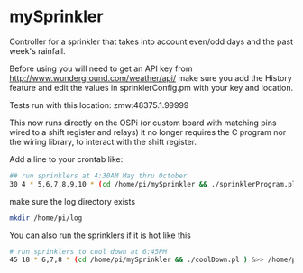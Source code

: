 mySprinkler
===========

Controller for a sprinkler that takes into account even/odd days and the past week's rainfall.

Before using you will need to get an API key from http://www.wunderground.com/weather/api/  make sure you add the History feature
and edit the values in sprinklerConfig.pm with your key and location.

Tests run with this location: zmw:48375.1.99999

This now runs directly on the OSPi (or custom board with matching pins wired to a shift register and relays) it no longer requires the C program nor the wiring library, to interact with the shift register.

Add a line to your crontab like:
```sh
## run sprinklers at 4:30AM May thru October
30 4 * 5,6,7,8,9,10 * (cd /home/pi/mySprinkler && ./sprinklerProgram.pl ) >> /home/pi/log/sprinkler.log
```

make sure the log directory exists
```sh
mkdir /home/pi/log
```

You can also run the sprinklers if it is hot like this
```sh
# run sprinklers to cool down at 6:45PM 
45 18 * 6,7,8 * (cd /home/pi/mySprinkler && ./coolDown.pl ) &>> /home/pi/log/coolDownSprinkler.log
```


